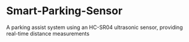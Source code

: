 # Smart-Parking-Sensor
A parking assist system using an HC-SR04 ultrasonic sensor, providing real-time distance measurements
